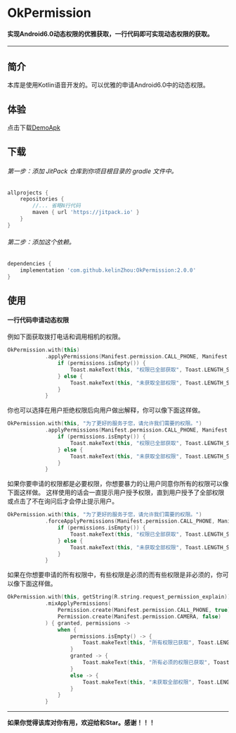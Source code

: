 # OkPermission
#### 实现Android6.0动态权限的优雅获取，一行代码即可实现动态权限的获取。

* * *

## 简介
本库是使用Kotlin语音开发的。可以优雅的申请Android6.0中的动态权限。

## 体验
点击下载[DemoApk](https://fir.im/kmbz)

## 下载
###### 第一步：添加 JitPack 仓库到你项目根目录的 gradle 文件中。
```groovy
allprojects {
    repositories {
        //... 省略N行代码
        maven { url 'https://jitpack.io' }
    }
}
```
###### 第二步：添加这个依赖。
```groovy
dependencies {
    implementation 'com.github.kelinZhou:OkPermission:2.0.0'
}
```

## 使用

#### 一行代码申请动态权限
例如下面获取拨打电话和调用相机的权限。
```kotlin
OkPermission.with(this)
            .applyPermissions(Manifest.permission.CALL_PHONE, Manifest.permission.CAMERA){ permissions ->
                if (permissions.isEmpty()) {
                    Toast.makeText(this, "权限已全部获取", Toast.LENGTH_SHORT).show()
                } else {
                    Toast.makeText(this, "未获取全部权限", Toast.LENGTH_SHORT).show()
                }
            }
```

你也可以选择在用户拒绝权限后向用户做出解释，你可以像下面这样做。
```kotlin
OkPermission.with(this, "为了更好的服务于您，请允许我们需要的权限。")
            .applyPermissions(Manifest.permission.CALL_PHONE, Manifest.permission.CAMERA){ permissions ->
                if (permissions.isEmpty()) {
                    Toast.makeText(this, "权限已全部获取", Toast.LENGTH_SHORT).show()
                } else {
                    Toast.makeText(this, "未获取全部权限", Toast.LENGTH_SHORT).show()
                }
            }
```

如果你要申请的权限都是必要权限，你想要暴力的让用户同意你所有的权限可以像下面这样做。
这样使用的话会一直提示用户授予权限，直到用户授予了全部权限或点击了不在询问后才会停止提示用户。
```kotlin
OkPermission.with(this, "为了更好的服务于您，请允许我们需要的权限。")
            .forceApplyPermissions(Manifest.permission.CALL_PHONE, Manifest.permission.CAMERA){ permissions ->
                if (permissions.isEmpty()) {
                    Toast.makeText(this, "权限已全部获取", Toast.LENGTH_SHORT).show()
                } else {
                    Toast.makeText(this, "未获取全部权限", Toast.LENGTH_SHORT).show()
                }
            }
```

如果在你想要申请的所有权限中，有些权限是必须的而有些权限是非必须的，你可以像下面这样做。
```kotlin
OkPermission.with(this, getString(R.string.request_permission_explain))
            .mixApplyPermissions(
                Permission.create(Manifest.permission.CALL_PHONE, true),
                Permission.create(Manifest.permission.CAMERA, false)
            ) { granted, permissions ->
                when {
                    permissions.isEmpty() -> {
                        Toast.makeText(this, "所有权限已获取", Toast.LENGTH_SHORT).show()
                    }
                    granted -> {
                        Toast.makeText(this, "所有必须的权限已获取", Toast.LENGTH_SHORT).show()
                    }
                    else -> {
                        Toast.makeText(this, "未获取全部权限", Toast.LENGTH_SHORT).show()
                    }
                }
            }
```
* * *
**如果你觉得该库对你有用，欢迎给和Star。感谢！！！**

